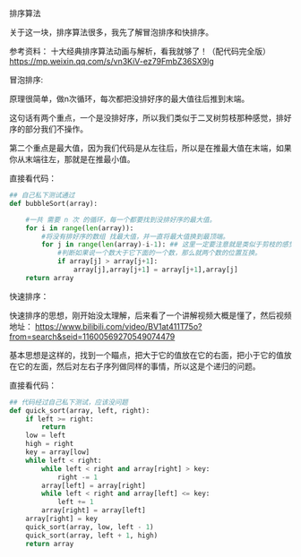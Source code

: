 排序算法

关于这一块，排序算法很多，我先了解冒泡排序和快排序。

参考资料：
十大经典排序算法动画与解析，看我就够了！（配代码完全版） https://mp.weixin.qq.com/s/vn3KiV-ez79FmbZ36SX9lg


冒泡排序:

原理很简单，做n次循环，每次都把没排好序的最大值往后推到末端。

这句话有两个重点，一个是没排好序，所以我们类似于二叉树剪枝那种感觉，排好序的部分我们不操作。

第二个重点是最大值，因为我们代码是从左往后，所以是在推最大值在末端，如果你从末端往左，那就是在推最小值。


直接看代码：

```python
## 自己私下测试通过
def bubbleSort(array):

    #一共 需要 n 次 的循环，每一个都要找到没排好序的最大值。
    for i in range(len(array)):
        #将没有排好序的数组 找最大值，并一直将最大值换到最顶端。
        for j in range(len(array)-i-1): ## 这里一定要注意就是类似于剪枝的感觉，排好序的我们就不做处理了。写代码的时候可以自己举个例子，确定好边界条件
            #判断如果说一个数大于它下面的一个数，那么就两个数的位置互换。
            if array[j] > array[j+1]:
                array[j],array[j+1] = array[j+1],array[j]
    return array
```




快速排序：

快速排序的思想，刚开始没太理解，后来看了一个讲解视频大概是懂了，然后视频地址：
https://www.bilibili.com/video/BV1at411T75o?from=search&seid=11600569270549074479

基本思想是这样的，找到一个瞄点，把大于它的值放在它的右面，把小于它的值放在它的左面，然后对左右子序列做同样的事情，所以这是个递归的问题。

直接看代码：

```python
## 代码经过自己私下测试，应该没问题
def quick_sort(array, left, right):
    if left >= right:
        return
    low = left
    high = right
    key = array[low]
    while left < right:
        while left < right and array[right] > key:
            right -= 1
        array[left] = array[right]
        while left < right and array[left] <= key:
            left += 1
        array[right] = array[left]
    array[right] = key
    quick_sort(array, low, left - 1)
    quick_sort(array, left + 1, high)
    return array
```

